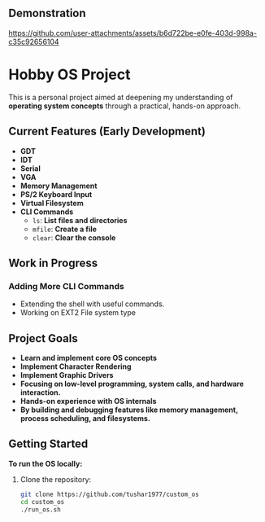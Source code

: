 ## Demonstration 

https://github.com/user-attachments/assets/b6d722be-e0fe-403d-998a-c35c92656104


# Hobby OS Project

This is a personal project aimed at deepening my understanding of **operating system concepts** through a practical, hands-on approach.

## Current Features (Early Development)
- **GDT**
- **IDT**
- **Serial**
- **VGA**
- **Memory Management**  
- **PS/2 Keyboard Input**  
- **Virtual Filesystem**  
- **CLI Commands**  
  - `ls`: **List files and directories**  
  - `mfile`: **Create a file**  
  - `clear`: **Clear the console**  

## Work in Progress

### Adding More CLI Commands  
- Extending the shell with useful commands.
- Working on EXT2 File system type

## Project Goals
- **Learn and implement core OS concepts**
- **Implement Character Rendering**
- **Implement Graphic Drivers**
- **Focusing on low-level programming, system calls, and hardware interaction.**
- **Hands-on experience with OS internals**
- **By building and debugging features like memory management, process scheduling, and filesystems.**

## Getting Started

**To run the OS locally:**

1. Clone the repository:  
   ```bash
   git clone https://github.com/tushar1977/custom_os
   cd custom_os
   ./run_os.sh
